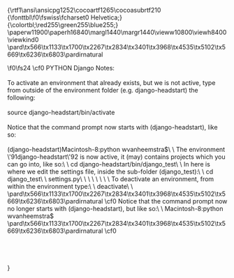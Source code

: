 {\rtf1\ansi\ansicpg1252\cocoartf1265\cocoasubrtf210
{\fonttbl\f0\fswiss\fcharset0 Helvetica;}
{\colortbl;\red255\green255\blue255;}
\paperw11900\paperh16840\margl1440\margr1440\vieww10800\viewh8400\viewkind0
\pard\tx566\tx1133\tx1700\tx2267\tx2834\tx3401\tx3968\tx4535\tx5102\tx5669\tx6236\tx6803\pardirnatural

\f0\fs24 \cf0 PYTHON Django Notes:\
\
To activate an environment that already exists, but we is not active, type from outside of the environment folder (e.g. django-headstart) the following:\
\
source django-headstart/bin/activate\
\
Notice that the command prompt now starts with (django-headstart), like so:\
\
(django-headstart)Macintosh-8:python wvanheemstra$\
\
The environment \'91django-headstart\'92 is now active, it (may) contains projects which you can go into, like so:\
\
cd django-headstart/bin/django_test\
\
In here is where we edit the settings file, inside the sub-folder (django_test):\
\
cd django_test\
\
settings.py\
\
\
\
\
\
\
\
To deactivate an environment, from within the environment type:\
\
deactivate\
\
\pard\tx566\tx1133\tx1700\tx2267\tx2834\tx3401\tx3968\tx4535\tx5102\tx5669\tx6236\tx6803\pardirnatural
\cf0 Notice that the command prompt now no longer starts with (django-headstart), but like so:\
\
Macintosh-8:python wvanheemstra$\
\pard\tx566\tx1133\tx1700\tx2267\tx2834\tx3401\tx3968\tx4535\tx5102\tx5669\tx6236\tx6803\pardirnatural
\cf0 \
\
\
\
\
}